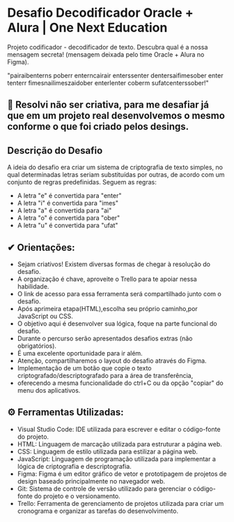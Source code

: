 # Desafio Decodificador Oracle + Alura | One Next Education

Projeto codificador - decodificador de texto. 
Descubra qual é a nossa mensagem secreta! (mensagem deixada pelo time Oracle + Alura no Figma).

"pairaibenterns poberr enterncairair enterssenter dentersaifimesober enter tenterr fimesnailimeszaidober enterlenter coberm sufatcenterssober!"

##  🚀 Resolvi não ser criativa, para me desafiar já que em um projeto real desenvolvemos o mesmo conforme o que foi criado pelos desings. 

## Descrição do Desafio
A ideia do desafio era criar um sistema de criptografia de texto simples, no qual determinadas letras seriam substituídas por outras, 
de acordo com um conjunto de regras predefinidas. Seguem as regras:

- A letra "e" é convertida para "enter"
- A letra "i" é convertida para "imes"
- A letra "a" é convertida para "ai"
- A letra "o" é convertida para "ober"
- A letra "u" é convertida para "ufat"

##  ✔ Orientações:

- Sejam criativos! Existem diversas formas de chegar à resolução do desafio.
- A organização é chave, aproveite o Trello para te apoiar nessa habilidade.
- O link de acesso para essa ferramenta será compartilhado junto com o desafio.
- Após aprimeira etapa(HTML),escolha seu próprio caminho,por JavaScript ou CSS.
- O objetivo aqui é desenvolver sua lógica, foque na parte funcional do desafio.
- Durante o percurso serão apresentados desafios extras (não obrigatórios).
- É uma excelente oportunidade para ir além.
- Atenção, compartilharemos o layout do desafio através do Figma.
- Implementação de um botão que copie o texto criptografado/descriptografado para a área de transferência,
- oferecendo a mesma funcionalidade do ctrl+C ou da opção "copiar" do menu dos aplicativos.

##  ⚙ Ferramentas Utilizadas:

- Visual Studio Code: IDE utilizada para escrever e editar o código-fonte do projeto.
- HTML: Linguagem de marcação utilizada para estruturar a página web.
- CSS: Linguagem de estilo utilizada para estilizar a página web.
- JavaScript: Linguagem de programação utilizada para implementar a lógica de criptografia e descriptografia.
- Figma: Figma é um editor gráfico de vetor e prototipagem de projetos de design baseado principalmente no navegador web.
- Git: Sistema de controle de versão utilizado para gerenciar o código-fonte do projeto e o versionamento.
- Trello: Ferramenta de gerenciamento de projetos utilizada para criar um cronograma e organizar as tarefas do desenvolvimento.



